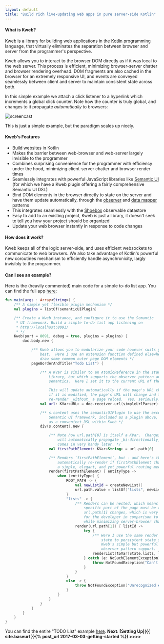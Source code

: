 ```yaml
---
layout: default
title: "Build rich live-updating web apps in pure server-side Kotlin"
---
```


#### What is Kweb?

Kweb is a library for building web applications in the [Kotlin](http://kotlinlang.org/) programming language, that virtually eliminates the separation between browser and server from the programmer's perspective.

Kweb allows you to interact to the browser DOM directly as if it was local to the web server.  This process is efficient, minimizing browser-server chatter and browser rendering overhead.  DOM fragments are also cached in the browser for an extremely responsive UI, and events are conveyed seamlessly between client and server to maintain consistent state across both.

In this simple example we attach a click listener to a hyperlink which increments a global click counter.  Note how the counter is truly global, and changes to it propagate *automatically* to browsers:

![screencast](http://kweb.io/assets/screencast-1.gif)

This is just a simple example, but the paradigm scales up nicely.

#### Kweb's Features

* Build websites in Kotlin
* Makes the barrier between web-browser and web-server largely invisible to the programmer
* Combines surprising convenience for the programmer with efficiency under the hood, minimizing client-server chatter and browser render times
* Seamlessly integrates with powerful JavaScript libraries like [Semantic UI](https://semantic-ui.com/) (for which we have a Kweb plugin offering a fairly comprehensive Semantic UI DSL)
* Bind DOM elements in the browser directly to state on the server and have them update automatically, through the [observer](https://en.wikipedia.org/wiki/Observer_pattern) and [data mapper](https://en.m.wikipedia.org/wiki/Data_mapper_pattern) patterns
* This integrates seamlessly with the [Shoebox](https://github.com/kwebio/shoebox) observable datastore
* Easy to add to an existing project, Kweb is just a library, it doesn't seek to tell you how your project should
  be organized
* Update your web browser instantly in response to code changes


#### How does it work?

Kweb keeps all of the logic server-side, and uses efficient websockets to communicate to web 
browsers. We also take advantage of Kotlin's powerful new coroutines mechanism to efficiently handle
asynchronicity, largly invisibly to the programmer.


#### Can I see an example?

Here is the (heavily commented) main code for a simple to-do list app.  You can find the full app [here](https://github.com/kwebio/core/tree/master/src/main/kotlin/io/kweb/demos/todo):

```kotlin
fun main(args : Array<String>) { 
    /** A simple yet flexible plugin mechanism */
    val plugins = listOf(semanticUIPlugin)

    /** Create a Kweb instance, and configure it to use the Semantic
     * UI framework. Build a simple to-do list app listening on
     * http://localhost:8091/
     * */
    Kweb(port = 8091, debug = true, plugins = plugins) {
        doc.body.new {

            /** Kweb allows you to modularize your code however suits your needs
                best.  Here I use an extension function defined elsewhere to
                draw some common outer page DOM elements */
            pageBorderAndTitle("Todo List") {

                /** A KVar is similar to an AtomicReference in the standard Java
                    Library, but which supports the observer pattern and `map`
                    semantics.  Here I set it to the current URL of the page.

                    This will update automatically if the page's URL changes, and 
                    if it is modified, the page's URL will change and the DOM will
                    re-render _without_ a page reload.  Yes, seriously. */
                val url: KVar<URL> = doc.receiver.url(simpleUrlParser)

                /** s.content uses the semanticUIPlugin to use the excellent
                    Semantic UI framework, included as a plugin above, and implemented
                    as a convenient DSL within Kweb */
                div(s.content).new {

                    /** Note how url.path[0] is itself a KVar.  Changes to firstPathElement
                        will automatically propagate _bi-directionally_ with `url`.  This
                        comes in very handy later. */
                    val firstPathElement: KVar<String> = url.path[0]

                    /** Renders `firstPathElement`, but - and here's the fun part - will
                        automatically re-render if firstPathElement changes.  This is
                        a simple, elegant, and yet powerful routing mechanism. */
                    render(firstPathElement) { entityType ->
                        when (entityType) {
                            ROOT_PATH -> {
                                val newListId = createNewList()
                                url.path.value = listOf("lists", newListId)
                            }
                            "lists" -> {
                                /** Renders can be nested, which means that only this
                                    specific part of the page must be re-rendered if
                                    url.path[1] changes, which is very convenient
                                    for the developer in comparison to other frameworks,
                                    while minimizing server-browser chatter. */
                                render(url.path[1]) { listId ->
                                    try {
                                        /** Here I use the same render mechanism to tie DOM
                                            state to persistent state stored in Shoebox,
                                            Kweb's simple but powerful key-value store with
                                            observer pattern support.  */
                                        renderList(toVar(State.lists, listId))
                                    } catch (e: NoSuchElementException) {
                                        throw NotFoundException("Can't find list with id $listId")
                                    }
                                }
                            }
                            else -> {
                                throw NotFoundException("Unrecognized entity type '$entityType', path: ${url.path.value}")
                            }
                        }
                    }
                }
            }
        }
    }
}
```

You can find the entire "TODO List" example [here](https://github.com/kwebio/core/tree/master/src/main/kotlin/io/kweb/demos/todo).
**Next: [Setting Up]({{ site.baseurl }}{% post_url 2017-03-03-getting-started %}) >>>>**
